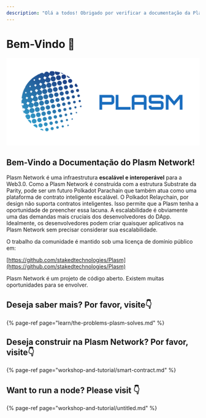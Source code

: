 ```yaml
---
description: "Olá a todos! Obrigado por verificar a documentação da Plasm Network \U0001F609"
---
```


# Bem-Vindo 💁

![](.gitbook/assets/sukurnshotto-2020-05-27-200702png.png)

## **Bem-Vindo a Documentação do Plasm Network!**

Plasm Network é uma infraestrutura **escalável e interoperável** para a Web3.0. Como a Plasm Network é construída com a estrutura Substrate da Parity, pode ser um futuro Polkadot Parachain que também atua como uma plataforma de contrato inteligente escalável. O Polkadot Relaychain, por design não suporta contratos inteligentes. Isso permite que a Plasm tenha a oportunidade de preencher essa lacuna. A escalabilidade é obviamente uma das demandas mais cruciais dos desenvolvedores do DApp. Idealmente, os desenvolvedores podem criar quaisquer aplicativos na Plasm Network sem precisar considerar sua escalabilidade.  


O trabalho da comunidade é mantido sob uma licença de domínio público em:

[https://github.com/stakedtechnologies/Plasm](https://github.com/stakedtechnologies/Plasm)

Plasm Network é um projeto de código aberto. Existem muitas oportunidades para se envolver.  


## **Deseja saber mais? Por favor, visite👇**

{% page-ref page="learn/the-problems-plasm-solves.md" %}

## **Deseja construir na Plasm Network? Por favor, visite👇** 

{% page-ref page="workshop-and-tutorial/smart-contract.md" %}

## Want to run a node? Please visit 👇

{% page-ref page="workshop-and-tutorial/untitled.md" %}

